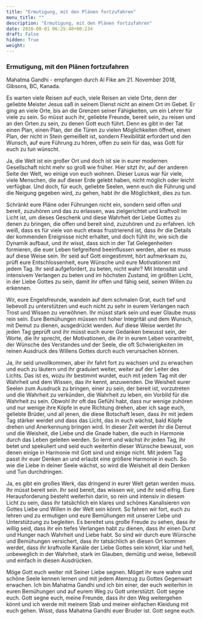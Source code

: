 ```yaml
---
title: "Ermutigung, mit den Plänen fortzufahren"
menu_title: ""
description: "Ermutigung, mit den Plänen fortzufahren"
date: 2020-08-01 06:25:48+00:234
draft: False
hidden: True
weight:
---
```

### Ermutigung, mit den Plänen fortzufahren

Mahatma Gandhi - empfangen durch Al Fike am 21. November 2018, Gibsons, BC, Kanada.

Es warten viele Reisen auf euch, viele Reisen an viele Orte, denn der geliebte Meister Jesus saß in seinem Dienst nicht an einem Ort im Gebet. Er ging an viele Orte, bis an die Grenzen seiner Fähigkeiten, um ein Lehrer für viele zu sein. So müsst auch ihr, geliebte Freunde, bereit sein, zu reisen und an den Orten zu sein, zu denen Gott euch führt. Denn es gibt in der Tat einen Plan, einen Plan, der die Türen zu vielen Möglichkeiten öffnet, einen Plan, der nicht in Stein gemeißelt ist, sondern Flexibilität erfordert und den Wunsch, auf eure Führung zu hören, offen zu sein für das, was Gott für euch zu tun wünscht.

Ja, die Welt ist ein großer Ort und doch ist sie in eurer modernen Gesellschaft nicht mehr so groß wie früher. Hier sitzt ihr, auf der anderen Seite der Welt, wo einige von euch wohnen. Dieser Luxus war für viele, viele Menschen, die auf dieser Erde gelebt haben, nicht möglich oder leicht verfügbar. Und doch, für euch, geliebte Seelen, wenn euch die Führung und die Neigung gegeben wird, zu gehen, habt ihr die Möglichkeit, dies zu tun.

Schränkt eure Pläne oder Führungen nicht ein, sondern seid offen und bereit, zuzuhören und das zu erlassen, was zielgerichtet und kraftvoll im Licht ist, um dieses Geschenk und diese Wahrheit der Liebe Gottes zu denen zu bringen, die offen und bereit sind, zuzuhören und zu erfahren. Ich weiß, dass es für viele von euch etwas frustrierend ist, dass ihr die Details der kommenden Ereignisse nicht erhaltet, und doch fühlt ihr, wie sich die Dynamik aufbaut, und ihr wisst, dass sich in der Tat Gelegenheiten formieren, die euer Leben tiefgreifend beeinflussen werden, aber es muss auf diese Weise sein. Ihr seid auf Gott eingestimmt, hört aufmerksam zu, prüft eure Entschlossenheit, eure Wünsche und eure Motivationen mit jedem Tag. Ihr seid aufgefordert, zu beten, nicht wahr? Mit Intensität und intensivem Verlangen zu beten und im höchsten Zustand, im größten Licht, in der Liebe Gottes zu sein, damit ihr offen und fähig seid, seinen Willen zu erkennen.

Wir, eure Engelsfreunde, wandeln auf dem schmalen Grat, euch tief und liebevoll zu unterstützen und euch nicht zu sehr in eurem Verlangen nach Trost und Wissen zu verwöhnen. Ihr müsst stark sein und euer Glaube muss rein sein. Eure Bemühungen müssen mit hoher Integrität und dem Wunsch, mit Demut zu dienen, ausgedrückt werden. Auf diese Weise werdet ihr jeden Tag geprüft und ihr müsst euch eurer Gedanken bewusst sein, der Worte, die ihr sprecht, der Motivationen, die ihr in eurem Leben vorantreibt, der Wünsche des Verstandes und der Seele, die oft Schwierigkeiten im reinen Ausdruck des Willens Gottes durch euch verursachen können.

Ja, ihr seid unvollkommen, aber ihr fahrt fort zu wachsen und zu erwachen und euch zu läutern und ihr graduiert weiter, weiter auf der Leiter des Lichts. Das ist es, wozu ihr bestimmt wurdet, euch mit jedem Tag mit der Wahrheit und dem Wissen, das ihr kennt, anzuwenden. Die Weisheit eurer Seelen zum Ausdruck zu bringen, einer zu sein, der bereit ist, vorzutreten und die Wahrheit zu verkünden, die Wahrheit zu leben, ein Vorbild für die Wahrheit zu sein. Obwohl ihr oft das Gefühl habt, dass nur wenige zuhören und nur wenige ihre Köpfe in eure Richtung drehen, aber ich sage euch, geliebte Brüder, und all jenen, die diese Botschaft lesen, dass ihr mit jedem Tag stärker werdet und dass das Licht, das in euch wächst, bald Köpfe drehen und Anerkennung bringen wird. In dieser Zeit werdet ihr die Demut und die Weisheit, die Liebe und die Gnade haben, die euch in Harmonie durch das Leben geleiten werden. So lernt und wächst ihr jeden Tag, ihr betet und spekuliert und seid euch weiterhin dieser Wünsche bewusst, von denen einige in Harmonie mit Gott sind und einige nicht. Mit jedem Tag passt ihr euer Denken an und erlaubt eine größere Harmonie in euch. So wie die Liebe in deiner Seele wächst, so wird die Weisheit all dein Denken und Tun durchdringen.

Ja, es gibt ein großes Werk, das dringend in eurer Welt getan werden muss. Ihr müsst bereit sein. Ihr seid bereit, das wissen wir, und ihr seid eifrig. Eure Herausforderung besteht weiterhin darin, so rein und intensiv in diesem Licht zu sein, dass ihr tatsächlich ein klares und schönes Kanalisieren von Gottes Liebe und Willen in der Welt sein könnt. So fahren wir fort, euch zu lehren und zu ermutigen und eure Bemühungen mit unserer Liebe und Unterstützung zu begleiten. Es bereitet uns große Freude zu sehen, dass ihr willig seid, dass ihr ein tiefes Verlangen habt zu dienen, dass ihr einen Durst und Hunger nach Wahrheit und Liebe habt. So sind wir durch eure Wünsche und Bemühungen versichert, dass ihr tatsächlich an diesen Ort kommen werdet, dass ihr kraftvolle Kanäle der Liebe Gottes sein könnt, klar und hell, unbeweglich in der Wahrheit, stark im Glauben, demütig und weise, liebevoll und einfach in diesen Ausdrücken.

Möge Gott euch weiter mit Seiner Liebe segnen. Möget ihr eure wahre und schöne Seele kennen lernen und mit jedem Atemzug zu Gottes Gegenwart erwachen. Ich bin Mahatma Gandhi und ich bin einer, der euch weiterhin in euren Bemühungen und auf eurem Weg zu Gott unterstützt. Gott segne euch. Gott segne euch, meine Freunde, dass ihr den Weg weitergehen könnt und ich werde mit meinem Stab und meiner einfachen Kleidung mit euch gehen. Wisst, dass Mahatma Gandhi euer Bruder ist. Gott segne euch.
